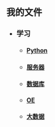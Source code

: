 ## 我的文件

- ### 学习

  - #### [Python](python/)

  - #### [服务器](服务器/)

  - #### [数据库](数据库/)

  - #### [OE](OE/)

  - #### [大数据](大数据/)
